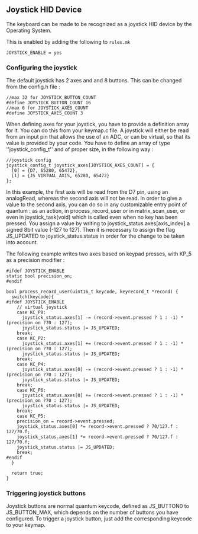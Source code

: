 ## Joystick HID Device

The keyboard can be made to be recognized as a joystick HID device by the Operating System. 

This is enabled by adding the following to `rules.mk`

```
JOYSTICK_ENABLE = yes
```

### Configuring the joystick

The default joystick has 2 axes and and 8 buttons. This can be changed from the config.h file : 

```
//max 32 for JOYSTICK_BUTTON_COUNT
#define JOYSTICK_BUTTON_COUNT 16
//max 6 for JOYSTICK_AXES_COUNT
#define JOYSTICK_AXES_COUNT 3
```

When defining axes for your joystick, you have to provide a definition array for it. You can do this from your keymap.c file.
A joystick will either be read from an input pin that allows the use of an ADC, or can be virtual, so that its value is provided by your code.
You have to define an array of type ''joystick_config_t'' and of proper size, in the following way : 

```
//joystick config
joystick_config_t joystick_axes[JOYSTICK_AXES_COUNT] = {
  [0] = {D7, 65280, 65472},
  [1] = {JS_VIRTUAL_AXIS, 65280, 65472}
};
```

In this example, the first axis will be read from the D7 pin, using an analogRead, whereas the second axis will not be read.
In order to give a value to the second axis, you can do so in any customizable entry point of quantum : as an action, in process_record_user or in matrix_scan_user, or even in joystick_task(void) which is called even when no key has been pressed.
You assign a value by writing to joystick_status.axes[axis_index] a signed 8bit value (-127 to 127). Then it is necessary to assign the flag JS_UPDATED to joystick_status.status in order for the change to be taken into account.

The following example writes two axes based on keypad presses, with KP_5 as a precision modifier : 

```
#ifdef JOYSTICK_ENABLE
static bool precision_on;
#endif

bool process_record_user(uint16_t keycode, keyrecord_t *record) {
  switch(keycode){
#ifdef JOYSTICK_ENABLE
    // virtual joystick
    case KC_P8:
      joystick_status.axes[1] -= (record->event.pressed ? 1 : -1) * (precision_on ?70 : 127);
      joystick_status.status |= JS_UPDATED;
    break;
    case KC_P2:
      joystick_status.axes[1] += (record->event.pressed ? 1 : -1) * (precision_on ?70 : 127);
      joystick_status.status |= JS_UPDATED;
    break;
    case KC_P4:
      joystick_status.axes[0] -= (record->event.pressed ? 1 : -1) * (precision_on ?70 : 127);
      joystick_status.status |= JS_UPDATED;
    break;
    case KC_P6:
      joystick_status.axes[0] += (record->event.pressed ? 1 : -1) * (precision_on ?70 : 127);
      joystick_status.status |= JS_UPDATED;
    break;
    case KC_P5:
    precision_on = record->event.pressed;
    joystick_status.axes[0] *= record->event.pressed ? 70/127.f : 127/70.f;
    joystick_status.axes[1] *= record->event.pressed ? 70/127.f : 127/70.f;
    joystick_status.status |= JS_UPDATED;
    break;
#endif
  }
  
  return true;
}
```

### Triggering joystick buttons

Joystick buttons are normal quantum keycode, defined as JS_BUTTON0 to JS_BUTTON_MAX, which depends on the number of buttons you have configured.
To trigger a joystick button, just add the corresponding keycode to your keymap.



### 
